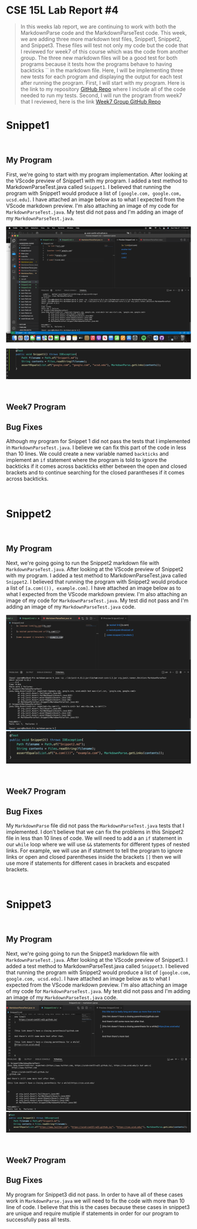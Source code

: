 # CSE 15L Lab Report #4
> In this weeks lab report, we are continuing to work with both the MarkdownParse code and the MarkdownParseTest code. This week, we are adding three more markdown test files, Snippet1, Snippet2, and Snippet3. These files will test not only my code but the code that I reviewed for week7 of this course which was the code from another group. The three new markdown files will be a good test for both programs because it tests how the programs behave to having backticks `` in the markdown file. Here, I will be implementing three new tests for each program and displaying the output for each test after running the program. First, I will start with my program. Here is the link to my repository [GitHub Repo](https://github.com/cpareja3025/cse15l-lab-reports) where I include all of the code needed to run my tests. Second, I will run the program from week7 that I reviewed, here is the link [Week7 Group GitHub Repo](https://github.com/nakulnandhakumar/markdown-parse)

# Snippet1

<p>&nbsp;</p>

## My Program

First, we're going to start with my program implementation. After looking at the VScode preview of 
Snippet1 with my program. I added a test 
method to MarkdownParseTest.java called 
`Snippet1`. I believed that running the program with Snippet1 would produce a list of `[google.com, google.com, ucsd.edu]`. I have attached an image 
below as to what I expected from the 
VScode markdown preview. I'm also 
attaching an image  of my code for 
`MarkdownParseTest.java`. My test did not pass and I'm adding an image of my `MarkdownParseTest.java`.



![Snippet1](My_program_Snippet1.png)


![Snippet1_code](My_program_Snippet1_Testcode.png)
<p>&nbsp;</p>


## Week7 Program
## Bug Fixes
Although my program for Snippet 1 did not pass the tests that I implemented in `MarkdownParseTest.java`. I believe we can fix this part of the code in less than 10 lines. We could create a new variable named `backticks` and implement an `if` statement where the program is told to ignore the backticks if it comes across backticks either between the open and closed brackets and to continue searching for the closed parantheses if it comes across backticks.

<p>&nbsp;</p>

# Snippet2
<p>&nbsp;</p>

## My Program

Next, we're going going to run the Snippet2 markdown file with `MarkdownParseTest.java`. After looking at the VScode 
preview of 
Snippet2 with my program. I added a test 
method to MarkdownParseTest.java called 
`Snippet2`. I believed that running the 
program with Snippet2 would produce a list of 
`[a.com(()), example.com]`. I have 
attached an image 
below as to what I expected from the 
VScode markdown preview. I'm also 
attaching an image  of my code for 
`MarkdownParseTest.java`. My test did not pass and I'm adding an image of my `MarkdownParseTest.java` code.

![My Snippet2](My_program_Snippet2.png)
![My Snippet2 code](My_program_Snippet2_Testcode.png)
<p>&nbsp;</p>

## Week7 Program

## Bug Fixes
My `MarkdownParse` file did not pass the `MarkdownParseTest.java` tests that I implemented. I don't believe that we can fix the problems in this Snippet2 file in less than 10 lines of code. We will need to add a an `if` statement in our `while` loop where we will use `&&` statements for different types of nested links. For example, we will use an if statment to tell the program to ignore links or open and closed parentheses inside the brackets `[]` then we will use more if statements for different cases in brackets and escpated brackets.

<p>&nbsp;</p>

# Snippet3
<p>&nbsp;</p>


## My Program
Next, we're going going to run the Snippet3 
markdown file with `MarkdownParseTest.java`. 
After looking at the VScode 
preview of 
Snippet3. I added a test 
method to MarkdownParseTest.java called 
`Snippet3`. I believed that running the 
program with Snippet2 would produce a list of 
`[google.com, google.com, ucsd.edu]`. I have 
attached an image 
below as to what I expected from the 
VScode markdown preview. I'm also 
attaching an image  of my code for 
`MarkdownParseTest.java`. My test did not 
pass and I'm adding an image of my 
`MarkdownParseTest.java` code.
![My Snippet3](My_program_Snippet3.png)
![My Snippet3 code](My_program_Snippet3_Testcode.png)
<p>&nbsp;</p>

## Week7 Program
## Bug Fixes
My program for Snippet3 did not pass. In order to have all of these cases work in `MarkdownParse.java` we will need to fix the code with more than 10 line of code. I believe that this is the cases because these cases in snippet3 are unique and require mutiple if statements in order for our program to successfully pass all tests. 

<p>&nbsp;</p>
